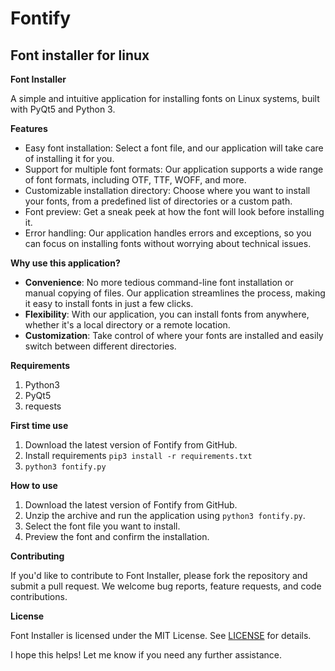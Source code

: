# Fontify

**Font installer for linux**
--

**Font Installer**

A simple and intuitive application for installing fonts on Linux systems, built with PyQt5 and Python 3.

**Features**

* Easy font installation: Select a font file, and our application will take care of installing it for you.
* Support for multiple font formats: Our application supports a wide range of font formats, including OTF, TTF, WOFF, and more.
* Customizable installation directory: Choose where you want to install your fonts, from a predefined list of directories or a custom path.
* Font preview: Get a sneak peek at how the font will look before installing it.
* Error handling: Our application handles errors and exceptions, so you can focus on installing fonts without worrying about technical issues.

**Why use this application?**

* **Convenience**: No more tedious command-line font installation or manual copying of files. Our application streamlines the process, making it easy to install fonts in just a few clicks.
* **Flexibility**: With our application, you can install fonts from anywhere, whether it's a local directory or a remote location.
* **Customization**: Take control of where your fonts are installed and easily switch between different directories.

**Requirements**
1. Python3
2. PyQt5
3. requests

**First time use**
1. Download the latest version of Fontify from GitHub.
2. Install requirements `pip3 install -r requirements.txt`
3. `python3 fontify.py`

**How to use**

1. Download the latest version of Fontify from GitHub.
2. Unzip the archive and run the application using `python3 fontify.py`.
3. Select the font file you want to install.
4. Preview the font and confirm the installation.

**Contributing**

If you'd like to contribute to Font Installer, please fork the repository and submit a pull request. We welcome bug reports, feature requests, and code contributions.

**License**

Font Installer is licensed under the MIT License. See [LICENSE](LICENSE) for details.

I hope this helps! Let me know if you need any further assistance.